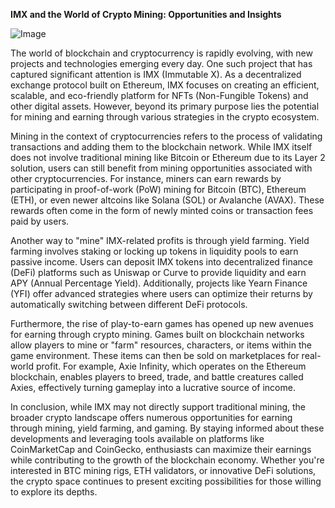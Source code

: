 **IMX and the World of Crypto Mining: Opportunities and Insights**

![Image](https://github.com/user-attachments/assets/31692037-0104-4703-abd1-696b6a7dd41b)

The world of blockchain and cryptocurrency is rapidly evolving, with new projects and technologies emerging every day. One such project that has captured significant attention is IMX (Immutable X). As a decentralized exchange protocol built on Ethereum, IMX focuses on creating an efficient, scalable, and eco-friendly platform for NFTs (Non-Fungible Tokens) and other digital assets. However, beyond its primary purpose lies the potential for mining and earning through various strategies in the crypto ecosystem.

Mining in the context of cryptocurrencies refers to the process of validating transactions and adding them to the blockchain network. While IMX itself does not involve traditional mining like Bitcoin or Ethereum due to its Layer 2 solution, users can still benefit from mining opportunities associated with other cryptocurrencies. For instance, miners can earn rewards by participating in proof-of-work (PoW) mining for Bitcoin (BTC), Ethereum (ETH), or even newer altcoins like Solana (SOL) or Avalanche (AVAX). These rewards often come in the form of newly minted coins or transaction fees paid by users.

Another way to "mine" IMX-related profits is through yield farming. Yield farming involves staking or locking up tokens in liquidity pools to earn passive income. Users can deposit IMX tokens into decentralized finance (DeFi) platforms such as Uniswap or Curve to provide liquidity and earn APY (Annual Percentage Yield). Additionally, projects like Yearn Finance (YFI) offer advanced strategies where users can optimize their returns by automatically switching between different DeFi protocols.

Furthermore, the rise of play-to-earn games has opened up new avenues for earning through crypto mining. Games built on blockchain networks allow players to mine or "farm" resources, characters, or items within the game environment. These items can then be sold on marketplaces for real-world profit. For example, Axie Infinity, which operates on the Ethereum blockchain, enables players to breed, trade, and battle creatures called Axies, effectively turning gameplay into a lucrative source of income.

In conclusion, while IMX may not directly support traditional mining, the broader crypto landscape offers numerous opportunities for earning through mining, yield farming, and gaming. By staying informed about these developments and leveraging tools available on platforms like CoinMarketCap and CoinGecko, enthusiasts can maximize their earnings while contributing to the growth of the blockchain economy. Whether you're interested in BTC mining rigs, ETH validators, or innovative DeFi solutions, the crypto space continues to present exciting possibilities for those willing to explore its depths.